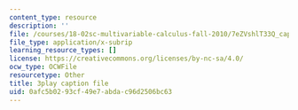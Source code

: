```yaml
---
content_type: resource
description: ''
file: /courses/18-02sc-multivariable-calculus-fall-2010/7eZVshlT33Q_captions.vtt
file_type: application/x-subrip
learning_resource_types: []
license: https://creativecommons.org/licenses/by-nc-sa/4.0/
ocw_type: OCWFile
resourcetype: Other
title: 3play caption file
uid: 0afc5b02-93cf-49e7-abda-c96d2506bc63
---
```

